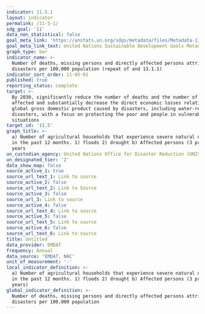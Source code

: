 ```yaml
---
indicator: 11.5.1
layout: indicator
permalink: /11-5-1/
sdg_goal: '11'
data_non_statistical: false
goal_meta_link: 'https://unstats.un.org/sdgs/metadata/files/Metadata-11-05-01.pdf'
goal_meta_link_text: United Nations Sustainable Development Goals Metadata (PDF 224 KB)
graph_type: bar
indicator_name: >-
  Number of deaths, missing persons and directly affected persons attributed to
  disasters per 100,000 population (repeat of and 13.1.1)
indicator_sort_order: 11-05-01
published: true
reporting_status: complete
target: >-
  By 2030, significantly reduce the number of deaths and the number of people
  affected and substantially decrease the direct economic losses relative to
  global gross domestic product caused by disasters, including water-related
  disasters, with a focus on protecting the poor and people in vulnerable
  situations
target_id: '11.5'
graph_title: >-
  a) Number of agricultural households that experience severe natural disaster
  in the past 12 months. 1) floods 2) drought b) Affected persons (3 preceding
  years
un_custodian_agency: United Nations Office for Disaster Reduction (UNISDR)
un_designated_tier: '2'
data_show_map: false
source_active_1: true
source_url_text_1: Link to source
source_active_2: false
source_url_text_2: Link to Source
source_active_3: false
source_url_3: Link to source
source_active_4: false
source_url_text_4: Link to source
source_active_5: false
source_url_text_5: Link to source
source_active_6: false
source_url_text_6: Link to source
title: Untitled
data_provider: EMDAT
frequency: Annual
data_source: 'EMDAT, NAC'
unit_of_measurement: '-'
local_indicator_definition: >-
  a) Number of agricultural households that experience severe natural disaster
  in the past 12 months. 1) floods 2) drought b) Affected persons (3 preceding
  years)
global_indicator_definition: >-
  Number of deaths, missing persons and directly affected persons attributed to
  disasters per 100,000 population
---
```

